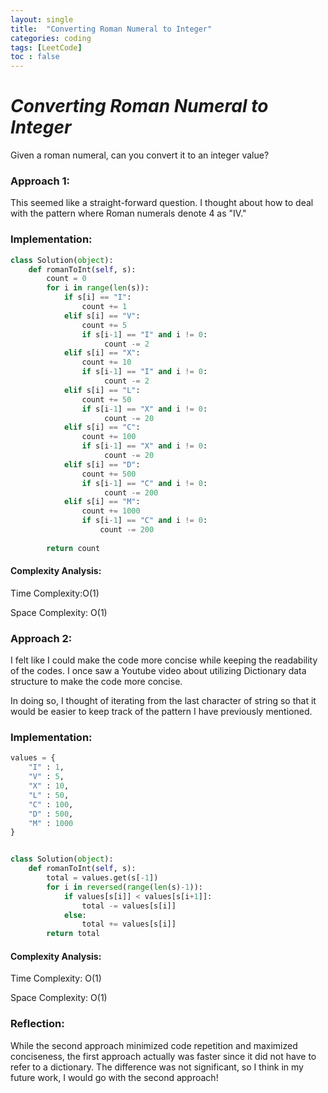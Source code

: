 ```yaml
---
layout: single
title:  "Converting Roman Numeral to Integer"
categories: coding
tags: [LeetCode]
toc : false
---
```


# *Converting Roman Numeral to Integer*

Given a roman numeral, can you convert it to an integer value?

### Approach 1:

This seemed like a straight-forward question. I thought about how to deal with the pattern where Roman numerals denote 4 as "IV."

### Implementation:


```python
class Solution(object):
    def romanToInt(self, s):
        count = 0
        for i in range(len(s)):
            if s[i] == "I":
                count += 1
            elif s[i] == "V":
                count += 5
                if s[i-1] == "I" and i != 0:
                     count -= 2
            elif s[i] == "X":
                count += 10
                if s[i-1] == "I" and i != 0:
                     count -= 2
            elif s[i] == "L":
                count += 50
                if s[i-1] == "X" and i != 0:
                     count -= 20
            elif s[i] == "C":
                count += 100
                if s[i-1] == "X" and i != 0:
                     count -= 20
            elif s[i] == "D":
                count += 500
                if s[i-1] == "C" and i != 0:
                     count -= 200
            elif s[i] == "M":
                count += 1000
                if s[i-1] == "C" and i != 0:
                    count -= 200
        
        return count
```

#### Complexity Analysis:

Time Complexity:O(1)

Space Complexity: O(1)


### Approach 2:

I felt like I could make the code more concise while keeping the readability of the codes.
I once saw a Youtube video about utilizing Dictionary data structure to make the code more concise.

In doing so, I thought of iterating from the last character of string so that it would be easier to keep track of the pattern I have previously mentioned.

### Implementation:

```python
values = {
    "I" : 1,
    "V" : 5,
    "X" : 10,
    "L" : 50,
    "C" : 100,
    "D" : 500,
    "M" : 1000
}


class Solution(object):
    def romanToInt(self, s):
        total = values.get(s[-1])
        for i in reversed(range(len(s)-1)):
            if values[s[i]] < values[s[i+1]]:
                total -= values[s[i]]
            else:
                total += values[s[i]]
        return total

```

#### Complexity Analysis:

Time Complexity: O(1)

Space Complexity: O(1)

### Reflection:

While the second approach minimized code repetition and maximized conciseness, the first approach actually was faster since it did not have to refer to a dictionary.
The difference was not significant, so I think in my future work, I would go with the second approach!


